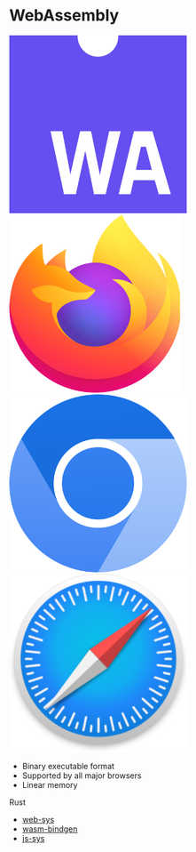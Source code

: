 # WebAssembly

<img src="./WebAssembly_Logo.svg" style="height: 8vh;"/>

<img src="./ff-logo.svg" style="height: 8vh;"/>

<img src="./chromium-logo.svg" style="height: 8vh;"/>

<img src="./safari-logo.svg" style="height: 8vh;"/>

- Binary executable format
- Supported by all major browsers
- Linear memory

Rust

- [web-sys](https://crates.io/crates/web-sys)
- [wasm-bindgen](https://crates.io/crates/wasm-bindgen)
- [js-sys](https://crates.io/crates/js-sys)
